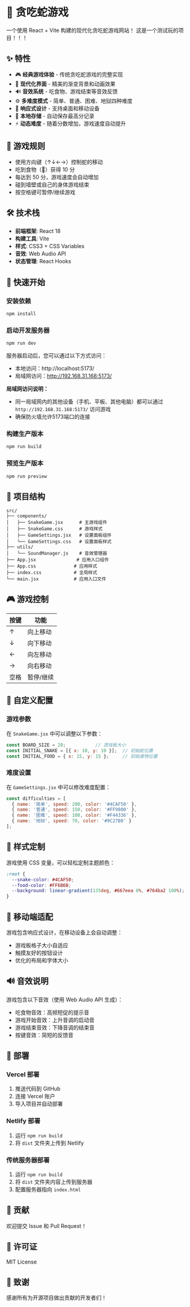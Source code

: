# 🐍 贪吃蛇游戏

一个使用 React + Vite 构建的现代化贪吃蛇游戏网站！
这是一个测试玩的项目！！！

## ✨ 特性

- 🎮 **经典游戏体验** - 传统贪吃蛇游戏的完整实现
- 🎨 **现代化界面** - 精美的渐变背景和动画效果
- 🔊 **音效系统** - 吃食物、游戏结束等音效反馈
- ⚙️ **多难度模式** - 简单、普通、困难、地狱四种难度
- 📱 **响应式设计** - 支持桌面和移动设备
- 💾 **本地存储** - 自动保存最高分记录
- ⚡ **动态难度** - 随着分数增加，游戏速度自动提升

## 🎯 游戏规则

- 使用方向键（↑↓←→）控制蛇的移动
- 吃到食物（🍎）获得 10 分
- 每达到 50 分，游戏速度会自动增加
- 碰到墙壁或自己的身体游戏结束
- 按空格键可暂停/继续游戏

## 🛠️ 技术栈

- **前端框架**: React 18
- **构建工具**: Vite
- **样式**: CSS3 + CSS Variables
- **音效**: Web Audio API
- **状态管理**: React Hooks

## 🚀 快速开始

### 安装依赖

```bash
npm install
```

### 启动开发服务器

```bash
npm run dev
```

服务器启动后，您可以通过以下方式访问：
- 本地访问：http://localhost:5173/
- 局域网访问：http://192.168.31.168:5173/

**局域网访问说明：**
- 同一局域网内的其他设备（手机、平板、其他电脑）都可以通过 `http://192.168.31.168:5173/` 访问游戏
- 确保防火墙允许5173端口的连接

### 构建生产版本

```bash
npm run build
```

### 预览生产版本

```bash
npm run preview
```

## 📁 项目结构

```
src/
├── components/
│   ├── SnakeGame.jsx      # 主游戏组件
│   ├── SnakeGame.css      # 游戏样式
│   ├── GameSettings.jsx   # 设置面板组件
│   └── GameSettings.css   # 设置面板样式
├── utils/
│   └── SoundManager.js    # 音效管理器
├── App.jsx               # 应用入口组件
├── App.css              # 应用样式
├── index.css            # 全局样式
└── main.jsx             # 应用入口文件
```

## 🎮 游戏控制

| 按键 | 功能 |
|------|------|
| ↑ | 向上移动 |
| ↓ | 向下移动 |
| ← | 向左移动 |
| → | 向右移动 |
| 空格 | 暂停/继续 |

## 🔧 自定义配置

### 游戏参数

在 `SnakeGame.jsx` 中可以调整以下参数：

```javascript
const BOARD_SIZE = 20;           // 游戏板大小
const INITIAL_SNAKE = [{ x: 10, y: 10 }];  // 初始蛇位置
const INITIAL_FOOD = { x: 15, y: 15 };     // 初始食物位置
```

### 难度设置

在 `GameSettings.jsx` 中可以修改难度配置：

```javascript
const difficulties = [
  { name: '简单', speed: 200, color: '#4CAF50' },
  { name: '普通', speed: 150, color: '#FF9800' },
  { name: '困难', speed: 100, color: '#F44336' },
  { name: '地狱', speed: 70, color: '#9C27B0' }
];
```

## 🎨 样式定制

游戏使用 CSS 变量，可以轻松定制主题颜色：

```css
:root {
  --snake-color: #4CAF50;
  --food-color: #FF6B6B;
  --background: linear-gradient(135deg, #667eea 0%, #764ba2 100%);
}
```

## 📱 移动端适配

游戏包含响应式设计，在移动设备上会自动调整：
- 游戏板格子大小自适应
- 触摸友好的按钮设计
- 优化的布局和字体大小

## 🔊 音效说明

游戏包含以下音效（使用 Web Audio API 生成）：
- 吃食物音效：高频短促的提示音
- 游戏开始音效：上升音调的启动音
- 游戏结束音效：下降音调的结束音
- 按键音效：简短的反馈音

## 🚀 部署

### Vercel 部署

1. 推送代码到 GitHub
2. 连接 Vercel 账户
3. 导入项目并自动部署

### Netlify 部署

1. 运行 `npm run build`
2. 将 `dist` 文件夹上传到 Netlify

### 传统服务器部署

1. 运行 `npm run build`
2. 将 `dist` 文件夹内容上传到服务器
3. 配置服务器指向 `index.html`

## 🤝 贡献

欢迎提交 Issue 和 Pull Request！

## 📄 许可证

MIT License

## 🎉 致谢

感谢所有为开源项目做出贡献的开发者们！
